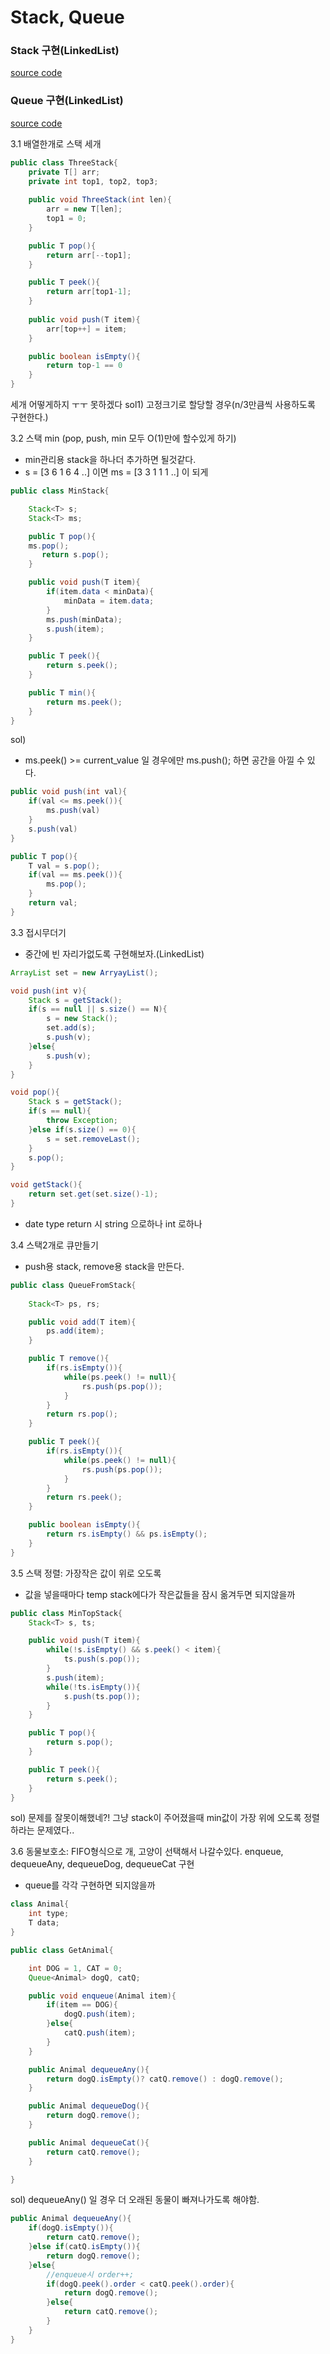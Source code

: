 # Stack, Queue

### Stack 구현(LinkedList)
[source code](https://github.com/Maisy/coding-interview/blob/master/test/MyStack.java)

### Queue 구현(LinkedList)
[source code](https://github.com/Maisy/coding-interview/blob/master/test/MyQueue.java)

3.1 배열한개로 스택 세개
```java
public class ThreeStack{
    private T[] arr;
    private int top1, top2, top3;
    
    public void ThreeStack(int len){
        arr = new T[len];
        top1 = 0;
    }

    public T pop(){
        return arr[--top1];
    }

    public T peek(){
        return arr[top1-1];
    }
    
    public void push(T item){
        arr[top++] = item;
    }

    public boolean isEmpty(){
        return top-1 == 0
    }
}
```
세개 어떻게하지 ㅜㅜ 못하겠다
sol1) 고정크기로 할당할 경우(n/3만큼씩 사용하도록 구현한다.)

3.2 스택 min (pop, push, min 모두 O(1)만에 할수있게 하기)
- min관리용 stack을 하나더 추가하면 될것같다. 
- s = [3 6 1 6 4 ..] 이면 ms = [3 3 1 1 1 ..] 이 되게
```java
public class MinStack{

    Stack<T> s;
    Stack<T> ms;

    public T pop(){
    ms.pop();
       return s.pop();
    }

    public void push(T item){
        if(item.data < minData){
            minData = item.data;
        }
        ms.push(minData);
        s.push(item);
    }

    public T peek(){
        return s.peek();
    }

    public T min(){
        return ms.peek();
    }
}
```
sol)
- ms.peek() >= current_value 일 경우에만 ms.push(); 하면 공간을 아낄 수 있다.
```java
public void push(int val){
    if(val <= ms.peek()){
        ms.push(val)
    }
    s.push(val)
}

public T pop(){
    T val = s.pop();
    if(val == ms.peek()){
        ms.pop();
    }
    return val;
}
```

3.3 접시무더기

* 중간에 빈 자리가없도록 구현해보자.(LinkedList)
```java
ArrayList set = new ArryayList();

void push(int v){
    Stack s = getStack();
    if(s == null || s.size() == N){
        s = new Stack();
        set.add(s);
        s.push(v);
    }else{
        s.push(v);
    }
}

void pop(){
    Stack s = getStack();
    if(s == null){
        throw Exception;
    }else if(s.size() == 0){
        s = set.removeLast();
    }
    s.pop();
}

void getStack(){
    return set.get(set.size()-1);
}
```


* date type return 시 string 으로하나 int 로하나

3.4 스택2개로 큐만들기
- push용 stack, remove용 stack을 만든다.
```java
public class QueueFromStack{
    
    Stack<T> ps, rs;

    public void add(T item){
        ps.add(item);
    }

    public T remove(){
        if(rs.isEmpty()){
            while(ps.peek() != null){
                rs.push(ps.pop());
            }
        }
        return rs.pop();
    }

    public T peek(){
        if(rs.isEmpty()){
            while(ps.peek() != null){
                rs.push(ps.pop());
            }
        }
        return rs.peek();
    }

    public boolean isEmpty(){
        return rs.isEmpty() && ps.isEmpty();
    }
}
```

3.5 스택 정렬: 가장작은 값이 위로 오도록
- 값을 넣을때마다 temp stack에다가 작은값들을 잠시 옮겨두면 되지않을까
```java
public class MinTopStack{
    Stack<T> s, ts;

    public void push(T item){
        while(!s.isEmpty() && s.peek() < item){
            ts.push(s.pop());
        }
        s.push(item);
        while(!ts.isEmpty()){
            s.push(ts.pop());
        }
    }

    public T pop(){
        return s.pop();
    }

    public T peek(){
        return s.peek();
    }
}
```

sol) 문제를 잘못이해했네?!
그냥 stack이 주어졌을때 min값이 가장 위에 오도록 정렬하라는 문제였다..

3.6 동물보호소: FIFO형식으로 개, 고양이 선택해서 나갈수있다. enqueue, dequeueAny, dequeueDog, dequeueCat 구현
- queue를 각각 구현하면 되지않을까
```java
class Animal{
    int type;
    T data;
}

public class GetAnimal{

    int DOG = 1, CAT = 0;
    Queue<Animal> dogQ, catQ;

    public void enqueue(Animal item){
        if(item == DOG){
            dogQ.push(item);
        }else{
            catQ.push(item);
        }
    }

    public Animal dequeueAny(){
        return dogQ.isEmpty()? catQ.remove() : dogQ.remove();
    }

    public Animal dequeueDog(){
        return dogQ.remove();
    }

    public Animal dequeueCat(){
        return catQ.remove();
    }

}
``` 

sol)
dequeueAny() 일 경우 더 오래된 동물이 빠져나가도록 해야함. 
```java
public Animal dequeueAny(){
    if(dogQ.isEmpty()){
        return catQ.remove();
    }else if(catQ.isEmpty()){
        return dogQ.remove();
    }else{
        //enqueue시 order++;
        if(dogQ.peek().order < catQ.peek().order){
            return dogQ.remove();
        }else{
            return catQ.remove();
        }
    }
}
```